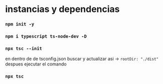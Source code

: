# instancias y dependencias

### `npm init -y`

### `npm i typescript ts-node-dev -D`

### `npx tsc --init`
en dentro de de tsconfig.json buscar y actualizar asi -> `rootDir: "./dist"`
despues ejecutar el comando
### `npx tsc`